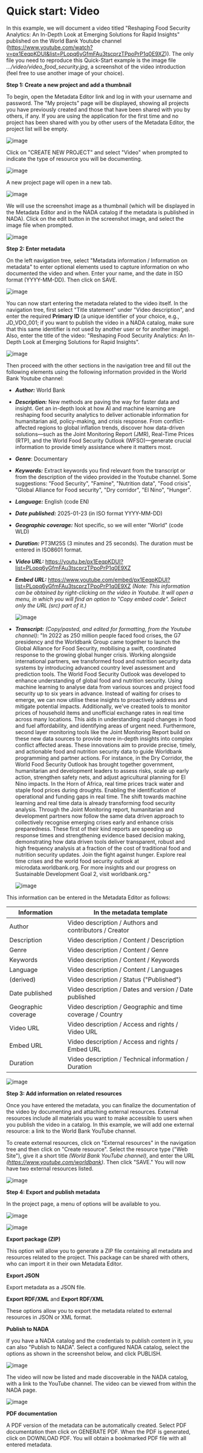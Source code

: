 # Quick start: Video

In this example, we will document a video titled "Reshaping Food Security Analytics: An In-Depth Look at Emerging Solutions for Rapid Insights" published on the World Bank Youtube channel  (https://www.youtube.com/watch?v=px1EeqpKDUI&list=PLopq6yGfmFAu3tscprzTPpoPrP1q0E9XZ)). The only file you need to reproduce this Quick-Start example is the image file *.../video/video_food_security.jpg*, a screenshot of the video introduction (feel free to use another image of your choice).


**Step 1: Create a new project and add a thumbnail**

To begin, open the Metadata Editor link and log in with your username and password. The "My projects" page will be displayed, showing all projects you have previously created and those that have been shared with you by others, if any. If you are using the application for the first time and no project has been shared with you by other users of the Metadata Editor, the project list will be empty. 

![image](https://github.com/mah0001/metadata-editor-docs-v2/blob/main/img/ME_UG_v1-0-0_quick_start_video_project_page.png)

Click on "CREATE NEW PROJECT" and select "Video" when prompted to indicate the type of resource you will be documenting.

![image](https://github.com/mah0001/metadata-editor-docs-v2/blob/main/img/ME_UG_v1-0-0_quick_start_document_create_project_types.png)
  
A new project page will open in a new tab.

![image](https://github.com/mah0001/metadata-editor-docs-v2/blob/main/img/ME_UG_v1-0-0_quick_start_video_new_project_home.png)

We will use the screenshot image as a thumbnail (which will be displayed in the Metadata Editor and in the NADA catalog if the metadata is published in NADA). Click on the edit button in the screenshot image, and select the image file when prompted. 

![image](https://github.com/mah0001/metadata-editor-docs-v2/blob/main/img/ME_UG_v1-0-0_quick_start_video_edit_thumbnail.png)


**Step 2: Enter metadata**

On the left navigation tree, select "Metadata information / Information on metadata" to enter optional elements used to capture information on who documented the video and when. Enter your name, and the date in ISO format (YYYY-MM-DD). Then click on SAVE.

![image](https://github.com/mah0001/metadata-editor-docs-v2/blob/main/img/ME_UG_v1-0-0_quick_start_video_metadata_information_save.png)

You can now start entering the metadata related to the video itself. In the navigation tree, first select "Title statement" under "Video description", and enter the required **Primary ID** (a unique identifier of your choice, e.g., JD_VDO_001; if you want to publish the video in a NADA catalog, make sure that this same identifier is not used by another user or for another image). Also, enter the title of the video: "Reshaping Food Security Analytics: An In-Depth Look at Emerging Solutions for Rapid Insights".

![image](https://github.com/mah0001/metadata-editor-docs-v2/blob/main/img/ME_UG_v1-0-0_quick_start_video_identifier.png)

Then proceed with the other sections in the navigation tree and fill out the following elements using the following information provided in the World Bank Youtube channel:
- ***Author:*** World Bank
- ***Description:*** New methods are paving the way for faster data and insight. Get an in-depth look at how AI and machine learning are reshaping food security analytics to deliver actionable information for humanitarian aid, policy-making, and crisis response. From conflict-affected regions to global inflation trends, discover how data-driven solutions—such as the Joint Monitoring Report (JMR), Real-Time Prices (RTP), and the World Food Security Outlook (WFSO)—generate crucial information to provide timely assistance where it matters most.
- ***Genre***: Documentary
- ***Keywords:*** Extract keywords you find relevant from the transcript or from the description of the video provided in the Youtube channel. Some suggestions:  "Food Security", "Famine", "Nutrition data", "Food crisis", "Global Alliance for Food security", "Dry corridor", "El Nino", "Hunger".
- ***Language:*** English (code EN)
- ***Date published:*** 2025-01-23 (in ISO format YYYY-MM-DD)
- ***Geographic coverage:*** Not specific, so we will enter "World" (code WLD)
- ***Duration:*** PT3M25S (3 minutes and 25 seconds). The duration must be entered in ISO8601 format.
- ***Video URL:*** https://youtu.be/px1EeqpKDUI?list=PLopq6yGfmFAu3tscprzTPpoPrP1q0E9XZ
- ***Embed URL:*** https://www.youtube.com/embed/px1EeqpKDUI?list=PLopq6yGfmFAu3tscprzTPpoPrP1q0E9XZ *(Note: This information can be obtained by right-clicking on the video in Youtube. It will open a menu, in which you will find an option to "Copy embed code". Select only the URL (src) part of it.)*
  
  ![image](https://github.com/mah0001/metadata-editor-docs-v2/blob/main/img/ME_UG_v1-0-0_quick_start_video_youtube_embed_code.png) 

- ***Transcript:*** *(Copy/pasted, and edited for formatting, from the Youtube channel)*: "In 2022 as 250 million people faced food crises, the G7 presidency and the Worldbank Group came together to launch the Global Alliance for Food Security, mobilising a swift, coordinated response to the growing global hunger crisis. Working alongside international partners, we transformed food and nutrition security data systems by introducing advanced country level assessment and prediction tools. The World Food Security Outlook was developed to enhance understanding of global food and nutrition security. Using machine learning to analyse data from various sources and project food security up to six years in advance. Instead of waiting for crises to emerge, we can now utilise these insights to proactively address and mitigate potential impacts. Additionally, we've created tools to monitor prices of household items and unofficial exchange rates in real time across many locations. This aids in understanding rapid changes in food and fuel affordability, and identifying areas of urgent need.
Furthermore, second layer monitoring tools like the Joint Monitoring Report build on these new data sources to provide more in-depth insights into complex conflict affected areas. These innovations aim to provide precise, timely, and actionable food and nutrition security data to guide Worldbank programming and partner actions. For instance, in the Dry Corridor, the World Food Security Outlook has brought together government, humanitarian and development leaders to assess risks, scale up early action, strengthen safety nets, and adjust agricultural planning for El Nino impacts. In the Horn of Africa, real time prices track water and staple food prices during droughts. Enabling the identification of operational and funding gaps in real time. The shift towards machine learning and real time data is already transforming food security analysis.
Through the Joint Monitoring report, humanitarian and development partners now follow the same data driven approach to collectively recognise emerging crises early and enhance crisis preparedness. These first of their kind reports are speeding up response times and strengthening evidence based decision making, demonstrating how data driven tools deliver transparent, robust and high frequency analysis at a fraction of the cost of traditional food and nutrition security updates. Join the fight against hunger. Explore real time crises and the world food security outlook at microdata.worldbank.org. For more insights and our progress on Sustainable Development Goal 2, visit worldbank.org."

   ![image](https://github.com/mah0001/metadata-editor-docs-v2/blob/main/img/ME_UG_v1-0-0_quick_start_video_youtube_transcript.png)
  
This information can be entered in the Metadata Editor as follows:

| Information               | In the metadata template                                   | 
| ------------------------- | -----------------------------------------------------------| 
| Author                    | Video description / Authors and contributors / Creator     |
| Description               | Video description / Content / Description                  |
| Genre                     | Video description / Content / Genre                        |
| Keywords                  | Video description / Content / Keywords                     | 
| Language                  | Video description / Content / Languages                    |
| (derived)                 | Video description / Status ("Published")                   |
| Date published            | Video description / Dates and version / Date published     |
| Geographic coverage       | Video description / Geographic and time coverage / Country |
| Video URL                 | Video description / Access and rights / Video URL          | 
| Embed URL                 | Video description / Access and rights / Embed URL          | 
| Duration                  | Video description / Technical information / Duration       |

![image](https://github.com/mah0001/metadata-editor-docs-v2/blob/main/img/ME_UG_v1-0-0_quick_start_video_metadata.png)


**Step 3: Add information on related resources**

Once you have entered the metadata, you can finalize the documentation of the video by documenting and attaching external resources. External resources include all materials you want to make accessible to users when you publish the video in a catalog. In this example, we will add one external resource: a link to the World Bank YouTube channel. 

To create external resources, click on "External resources" in the navigation tree and then click on "Create resource". Select the resource type ("Web Site"), give it a short title *(World Bank YouTube channel)*, and enter the URL *(https://www.youtube.com/worldbank)*. Then click "SAVE." You will now have two external resources listed.

![image](https://github.com/mah0001/metadata-editor-docs-v2/blob/main/img/ME_UG_v1-0-0_quick_start_video_external_resource_youtube.png)


**Step 4: Export and publish metadata**

In the project page, a menu of options will be available to you.

![image](https://github.com/mah0001/metadata-editor-docs-v2/blob/main/img/ME_UG_v1-0-0_quick_start_video_open_actions_menu.png)

![image](https://github.com/mah0001/metadata-editor-docs-v2/blob/main/img/ME_UG_v1-0-0_quick_start_video_actions_menu.png)

**Export package (ZIP)**

This option will allow you to generate a ZIP file containing all metadata and resources related to the project. This package can be shared with others, who can import it in their own Metadata Editor.

**Export JSON**

Export metadata as a JSON file. 

**Export RDF/XML** and **Export RDF/XML**

These options allow you to export the metadata related to external resources in JSON or XML format.

**Publish to NADA**

If you have a NADA catalog and the credentials to publish content in it, you can also "Publish to NADA". Select a configured NADA catalog, select the options as shown in the screenshot below, and click PUBLISH.

![image](https://github.com/mah0001/metadata-editor-docs-v2/blob/main/img/ME_UG_v1-0-0_quick_start_video_publish_to_NADA.png)

The video will now be listed and made discoverable in the NADA catalog, with a link to the YouTube channel. The video can be viewed from within the NADA page.  

![image](https://github.com/mah0001/metadata-editor-docs-v2/blob/main/img/ME_UG_v1-0-0_quick_start_video_in_NADA.png)

**PDF documentation**

A PDF version of the metadata can be automatically created. Select PDF documentation then click on GENERATE PDF. When the PDF is generated, click on DOWNLOAD PDF. You will obtain a bookmarked PDF file with all entered metadata.



